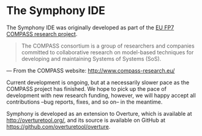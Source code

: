 # The Symphony IDE

The Symphony IDE was originally developed as part of the [EU FP7 COMPASS research project](http://compass-research.eu/).

> The COMPASS consortium is a group of researchers and companies committed to collaborative research on model-based techniques for developing and maintaining Systems of Systems (SoS).

— From the COMPASS website: http://www.compass-research.eu/

Current development is ongoing, but at a necessarily slower pace as the COMPASS project has finished.  We hope to pick up the pace of development with new research funding, however, we will happy accept all contributions –bug reports, fixes, and so on– in the meantime.

Symphony is developed as an extension to Overture, which is available at <http://overturetool.org/>, and its source is available on GitHub at <https://github.com/overturetool/overture>.

